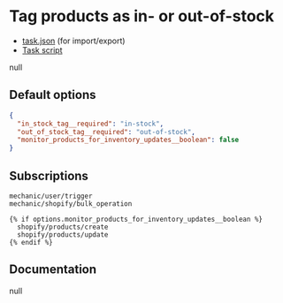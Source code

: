 # Tag products as in- or out-of-stock

* [task.json](../../tasks/tag-products-as-in-or-out-of-stock.json) (for import/export)
* [Task script](./script.liquid)

null

## Default options

```json
{
  "in_stock_tag__required": "in-stock",
  "out_of_stock_tag__required": "out-of-stock",
  "monitor_products_for_inventory_updates__boolean": false
}
```

## Subscriptions

```liquid
mechanic/user/trigger
mechanic/shopify/bulk_operation

{% if options.monitor_products_for_inventory_updates__boolean %}
  shopify/products/create
  shopify/products/update
{% endif %}
```

## Documentation

null
